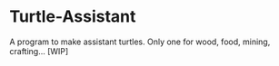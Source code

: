 # Turtle-Assistant
A program to make assistant turtles. Only one for wood, food, mining, crafting... [WIP]
